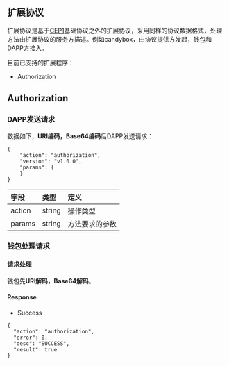 ## 扩展协议

扩展协议是基于[CEP1](https://github.com/ontio-cyano/CEPs/blob/master/CEP1.mediawiki)基础协议之外的扩展协议，采用同样的协议数据格式，处理方法由扩展协议的服务方描述。例如candybox，由协议提供方发起，钱包和DAPP方接入。

目前已支持的扩展程序：
* Authorization

## Authorization

### DAPP发送请求

数据如下，**URI编码，Base64编码**后DAPP发送请求：
```
{
	"action": "authorization",
	"version": "v1.0.0",
	"params": {
	}
}
```

|字段|类型|定义|
| :---| :---| :---|
| action | string | 操作类型|
| params | string | 方法要求的参数 |

### 钱包处理请求



#### 请求处理

钱包先**URI解码，Base64解码**。

#### Response
* Success

```
{
  "action": "authorization",
  "error": 0,
  "desc": "SUCCESS",
  "result": true
}
```